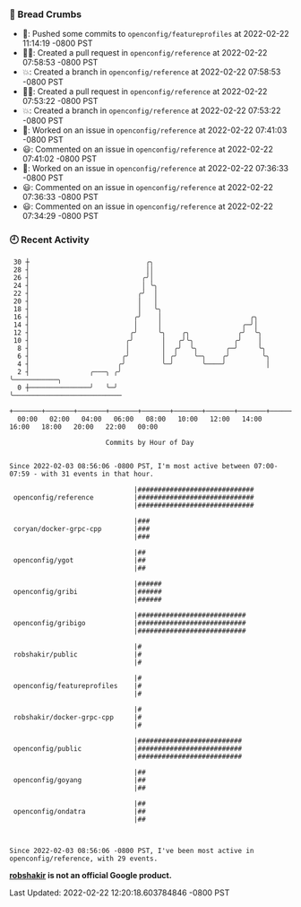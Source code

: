 ### 🍞 Bread Crumbs

 * 🚢: Pushed some commits to `openconfig/featureprofiles` at 2022-02-22 11:14:19 -0800 PST
 * ✍🏼: Created a pull request in `openconfig/reference` at 2022-02-22 07:58:53 -0800 PST
 * 💥: Created a branch in `openconfig/reference` at 2022-02-22 07:58:53 -0800 PST
 * ✍🏼: Created a pull request in `openconfig/reference` at 2022-02-22 07:53:22 -0800 PST
 * 💥: Created a branch in `openconfig/reference` at 2022-02-22 07:53:22 -0800 PST
 * 👀: Worked on an issue in `openconfig/reference` at 2022-02-22 07:41:03 -0800 PST
 * 😃: Commented on an issue in `openconfig/reference` at 2022-02-22 07:41:02 -0800 PST
 * 👀: Worked on an issue in `openconfig/reference` at 2022-02-22 07:36:33 -0800 PST
 * 😃: Commented on an issue in `openconfig/reference` at 2022-02-22 07:36:33 -0800 PST
 * 😃: Commented on an issue in `openconfig/reference` at 2022-02-22 07:34:29 -0800 PST

### 🕘 Recent Activity
```
 30 ┼                             ╭╮
 28 ┤                             ││
 26 ┤                            ╭╯│
 24 ┤                            │ ╰╮
 22 ┤                           ╭╯  │
 20 ┤                           │   │
 18 ┤                           │   ╰╮
 16 ┤                          ╭╯    │                      ╭╮
 14 ┤                          │     │                    ╭─╯│
 12 ┤                         ╭╯     ╰╮    ╭╮            ╭╯  ╰╮
 10 ┤                        ╭╯       │   ╭╯╰╮          ╭╯    │
  8 ┤                        │        │  ╭╯  ╰╮       ╭─╯     ╰╮
  6 ┤                       ╭╯        │ ╭╯    ╰─╮    ╭╯        ╰╮
  4 ┤                      ╭╯         ╰─╯       ╰────╯          │
  2 ┤               ╭───╮ ╭╯                                    ╰───────────╮
  0 ┼───────────────╯   ╰─╯                                                 ╰───────────────────────────
    +───────+───────+───────+───────+───────+───────+───────+───────+───────+───────+───────+───────+────
  00:00   02:00   04:00   06:00   08:00   10:00   12:00   14:00   16:00   18:00   20:00   22:00   00:00   

						Commits by Hour of Day


Since 2022-02-03 08:56:06 -0800 PST, I'm most active between 07:00-07:59 - with 31 events in that hour.

```



```
                               |#############################
 openconfig/reference          |#############################
                               |#############################

                               |###
 coryan/docker-grpc-cpp        |###
                               |###

                               |##
 openconfig/ygot               |##
                               |##

                               |######
 openconfig/gribi              |######
                               |######

                               |###########################
 openconfig/gribigo            |###########################
                               |###########################

                               |#
 robshakir/public              |#
                               |#

                               |#
 openconfig/featureprofiles    |#
                               |#

                               |#
 robshakir/docker-grpc-cpp     |#
                               |#

                               |##########################
 openconfig/public             |##########################
                               |##########################

                               |##
 openconfig/goyang             |##
                               |##

                               |##
 openconfig/ondatra            |##
                               |##



Since 2022-02-03 08:56:06 -0800 PST, I've been most active in openconfig/reference, with 29 events.

```
**[robshakir](mailto:robjs@google.com) is not an official Google product.**  


Last Updated: 2022-02-22 12:20:18.603784846 -0800 PST
